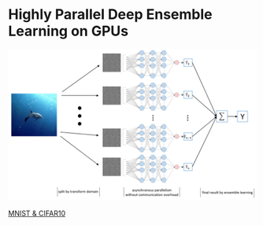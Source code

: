 # Highly Parallel Deep Ensemble Learning on GPUs


![img.png](figs/img.png)

[MNIST & CIFAR10](./MNIST%20&%20CIFAR10/README.md)